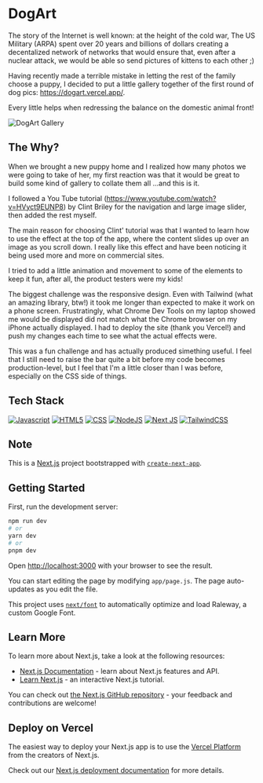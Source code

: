 # DogArt

The story of the Internet is well known: at the height of the cold war, The US Military (ARPA) spent over 20 years and billions of dollars creating a decentalized network of networks that would ensure that, even after a nuclear attack, we would be able so send pictures of kittens to each other ;)

Having recently made a terrible mistake in letting the rest of the family choose a puppy, I decided to put a little gallery together of the first round of dog pics: https://dogart.vercel.app/.

Every little helps when redressing the balance on the domestic animal front!

![DogArt Gallery](./public/DogArt.gif)

## The Why?

When we brought a new puppy home and I realized how many photos we were going to take of her, my first reaction was that it would be great to build some kind of gallery to collate them all ...and this is it.

I followed a You Tube tutorial (https://www.youtube.com/watch?v=HVyct9EUNP8) by Clint Briley for the navigation and large image slider, then added the rest myself.

The main reason for choosing Clint&apos; tutorial was that I wanted to learn how to use the effect at the top of the app, where the content slides up over an image as you scroll down. I really like this effect and have been noticing it being used more and more on commercial sites.

I tried to add a little animation and movement to some of the elements to keep it fun, after all, the product testers were my kids!

The biggest challenge was the responsive design. Even with Tailwind (what an amazing library, btw!) it took me longer than expected to make it work on a phone screen. Frustratingly, what Chrome Dev Tools on my laptop showed me would be displayed did not match what the Chrome browser on my iPhone actually displayed. I had to deploy the site (thank you Vercel!) and push my changes each time to see what the actual effects were.

This was a fun challenge and has actually produced simething useful. I feel that I still need to raise the bar quite a bit before my code becomes production-level, but I feel that I'm a little closer than I was before, especially on the CSS side of things.

## Tech Stack

[![Javascript](https://img.shields.io/badge/-JavaScript-F7DF1E?style=for-the-badge&logo=javascript&logoColor=black)](https://www.ecma-international.org/publications-and-standards/standards/ecma-262/)
[![HTML5](https://img.shields.io/badge/-HTML5-E34F26?style=for-the-badge&logo=html5&logoColor=white)](https://whatwg.org/)
[![CSS](https://img.shields.io/badge/-CSS-1572B6?style=for-the-badge&logo=css3&logoColor=white)](https://www.w3.org/Style/CSS/Overview.en.html)
[![NodeJS](https://img.shields.io/badge/node.js-6DA55F?style=for-the-badge&logo=node.js&logoColor=white)](https://nodejs.org/en)
[![Next JS](https://img.shields.io/badge/Next-black?style=for-the-badge&logo=next.js&logoColor=white)](https://nextjs.org/)
[![TailwindCSS](https://img.shields.io/badge/Tailwind%20CSS-06B6D4?style=for-the-badge&logo=tailwindcss&logoColor=white)](https://tailwindcss.com/)


## Note

This is a [Next.js](https://nextjs.org/) project bootstrapped with [`create-next-app`](https://github.com/vercel/next.js/tree/canary/packages/create-next-app).

## Getting Started

First, run the development server:

```bash
npm run dev
# or
yarn dev
# or
pnpm dev
```

Open [http://localhost:3000](http://localhost:3000) with your browser to see the result.

You can start editing the page by modifying `app/page.js`. The page auto-updates as you edit the file.

This project uses [`next/font`](https://nextjs.org/docs/basic-features/font-optimization) to automatically optimize and load Raleway, a custom Google Font.

## Learn More

To learn more about Next.js, take a look at the following resources:

- [Next.js Documentation](https://nextjs.org/docs) - learn about Next.js features and API.
- [Learn Next.js](https://nextjs.org/learn) - an interactive Next.js tutorial.

You can check out [the Next.js GitHub repository](https://github.com/vercel/next.js/) - your feedback and contributions are welcome!

## Deploy on Vercel

The easiest way to deploy your Next.js app is to use the [Vercel Platform](https://vercel.com/new?utm_medium=default-template&filter=next.js&utm_source=create-next-app&utm_campaign=create-next-app-readme) from the creators of Next.js.

Check out our [Next.js deployment documentation](https://nextjs.org/docs/deployment) for more details.
